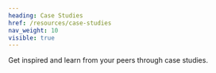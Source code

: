 ```yaml
---
heading: Case Studies
href: /resources/case-studies
nav_weight: 10
visible: true
---
```


Get inspired and learn from your peers through case studies.
